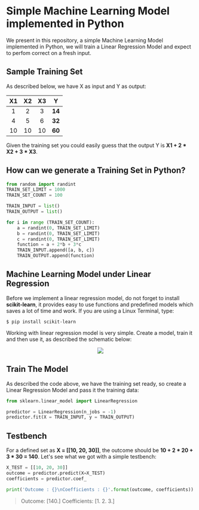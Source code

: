 # Simple Machine Learning Model implemented in Python 

We present in this repository, a simple Machine Learning Model implemented in Python, we will train a Linear Regression Model and expect to perfom correct on a fresh input. 

## Sample Training Set

As described below, we have X as input and Y as output:

| **X1** | **X2** | **X3** | **Y** |
| :---: | :---: | :---: | :---: |
| 1 | 2 | 3 | **14** |
| 4 | 5 | 6 | **32** |
| 10 | 10 | 10 | **60** |

Given the training set you could easily guess that the output Y is **X1 + 2 * X2 + 3 * X3**.

## How can we generate a Training Set in Python?

```python
from random import randint
TRAIN_SET_LIMIT = 1000
TRAIN_SET_COUNT = 100

TRAIN_INPUT = list()
TRAIN_OUTPUT = list()

for i in range (TRAIN_SET_COUNT):
    a = randint(0, TRAIN_SET_LIMIT)
    b = randint(0, TRAIN_SET_LIMIT)
    c = randint(0, TRAIN_SET_LIMIT)
    function = a + 2*b + 3*c
    TRAIN_INPUT.append([a, b, c])
    TRAIN_OUTPUT.append(function)
```

## Machine Learning Model under Linear Regression

Before we implement a linear regression model, do not forget to install **scikit-learn**, it provides easy to use functions and predefined models which saves a lot of time and work. If you are using a Linux Terminal, type:
```
$ pip install scikit-learn
```
Working with linear regression model is very simple. Create a model, train it and then use it, as described the schematic below:

<p align="center">
  <img src="https://user-images.githubusercontent.com/25873978/64200840-4cf54900-ce5b-11e9-921c-1c7e57bf6c0d.png">
</p>

## Train The Model

As described the code above, we have the training set ready, so create a Linear Regression Model and pass it the training data:

```python
from sklearn.linear_model import LinearRegression

predictor = LinearRegression(n_jobs = -1)
predictor.fit(X = TRAIN_INPUT, y = TRAIN_OUTPUT)
```

## Testbench

For a defined set as **X = [[10, 20, 30]]**, the outcome should be **10 + 2 * 20 + 3 * 30 = 140**. Let's see what we got with a simple testbench:

```python
X_TEST = [[10, 20, 30]]
outcome = predictor.predict(X=X_TEST)
coefficients = predictor.coef_

print('Outcome : {}\nCoefficients : {}'.format(outcome, coefficients))
```

> Outcome: [140.]
> Coefficients: [1. 2. 3.]


